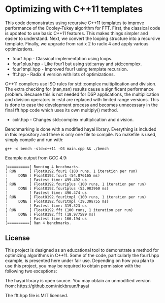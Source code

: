# Optimizing with C++11 templates

This code demonstrates using recursive C++11 templates to improve
performance of the Cooley-Tukey algorithm for FFT. First, the
classical code is updated to use basic C++11 features. This makes
things simpler and easier to understand. Next, we convert the
looping structure into a recursive template. Finally, we upgrade
from radix 2 to radix 4 and apply various optimizations.

 * four1.hpp - Classical implementation using loops.
 * four1plus.hpp - Like four1 but using std::array and std::complex.
 * four1tmpl.hpp - Improved four1 using template recursion.
 * fft.hpp - Radix 4 version with lots of optimizations.

C++11 compilers use ISO rules for std::complex multiplication and division.
The extra checking for (nan,nan) results cause a significant performance
problem. Because this is not needed for DSP applications, the multiplication
and division operators in ::std are replaced with limited range versions.
This is done to ease the development process and becomes unnecessary in
the final fft.hpp code which uses its own multiply() method.

 * cxlr.hpp - Changes std::complex multiplication and division.

Benchmarking is done with a modified hayai library. Everything is included
in this repository and there is only one file to compile. No makefile is
used, simply compile and run with:

```g++ -o bench -std=c++11 -O3 main.cpp && ./bench```

Example output from GCC 4.9:

```
[==========] Running 4 benchmarks.
[ RUN      ] Float8192.four1 (100 runs, 1 iteration per run)
[     DONE ] Float8192.four1 (54.876165 ms)
[          ] Fastest time: 499.402 us
[ RUN      ] Float8192.four1plus (100 runs, 1 iteration per run)
[     DONE ] Float8192.four1plus (53.903960 ms)
[          ] Fastest time: 496.474 us
[ RUN      ] Float8192.four1tmpl (100 runs, 1 iteration per run)
[     DONE ] Float8192.four1tmpl (39.398755 ms)
[          ] Fastest time: 319.323 us
[ RUN      ] Float8192.fft (100 runs, 1 iteration per run)
[     DONE ] Float8192.fft (18.977589 ms)
[          ] Fastest time: 166.194 us
[==========] Ran 4 benchmarks.
```

## License

This project is designed as an educational tool to demonstrate a method
for optimizing algorithms in C++11. Some of the code, particularly the
four1.hpp example, is presented here under fair use. Depending on how
you plan to use this project, you may be required to obtain permission
with the following two exceptions:

The hayai library is open source. You may obtain an unmodified version
from: https://github.com/nickbruun/hayai

The fft.hpp file is MIT licensed.
